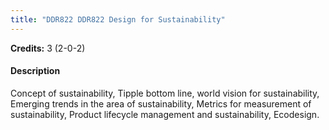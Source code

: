 ```yaml
---
title: "DDR822 DDR822 Design for Sustainability"
---
```

**Credits:** 3 (2-0-2)

#### Description
Concept of sustainability, Tipple bottom line, world vision for sustainability, Emerging trends in the area of sustainability, Metrics for measurement of sustainability, Product lifecycle management and sustainability, Ecodesign.